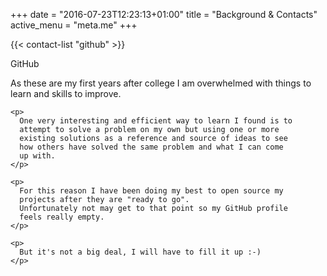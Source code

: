 +++
date = "2016-07-23T12:23:13+01:00"
title = "Background & Contacts"
active_menu = "meta.me"
+++


{{< contact-list "github" >}}


<div class="panel panel-info">
  <div class="panel-heading">
    <span class="fa fa-github"></span> GitHub
  </div>
  <div class="panel-body">
    <p>
      As these are my first years after college I am overwhelmed
      with things to learn and skills to improve.
    </p>

    <p>
      One very interesting and efficient way to learn I found is to
      attempt to solve a problem on my own but using one or more
      existing solutions as a reference and source of ideas to see
      how others have solved the same problem and what I can come
      up with.
    </p>

    <p>
      For this reason I have been doing my best to open source my
      projects after they are "ready to go".
      Unfortunately not may get to that point so my GitHub profile
      feels really empty.
    </p>

    <p>
      But it's not a big deal, I will have to fill it up :-)
    </p>
  </div>
</div>
